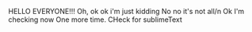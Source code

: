 HELLO EVERYONE!!! Oh, ok ok i'm just kidding
No no it's not all/n
Ok I'm checking now
One more time. CHeck for sublimeText
